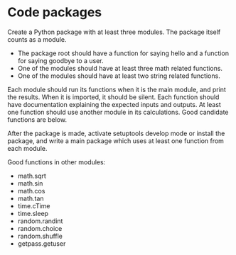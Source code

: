 # Code packages

Create a Python package with at least three modules. The package itself counts as a module.

* The package root should have a function for saying hello and a function for saying goodbye to a user.
* One of the modules should have at least three math related functions.
* One of the modules should have at least two string related functions.

Each module should run its functions when it is the main module, and print the results. When it is imported, it should be silent.
Each function should have documentation explaining the expected inputs and outputs.
At least one function should use another module in its calculations. Good candidate functions are below.

After the package is made, activate setuptools develop mode or install the package,
and write a main package which uses at least one function from each module.

Good functions in other modules:
* math.sqrt
* math.sin
* math.cos
* math.tan
* time.cTime
* time.sleep
* random.randint
* random.choice
* random.shuffle
* getpass.getuser
